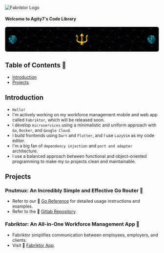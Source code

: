 ![Fabriktor Logo](https://backend.fabriktor.com/filehub/img/gitlab/screwdriver.gif)

#### Welcome to Agity7's Code Library

![Header](./header.png)

## Table of Contents 📒

- [Introduction](#Introduction)
- [Projects](#projects)

## Introduction

- `Hello!`
- I'm actively working on my workforce management mobile and web app called `Fabriktor`, which will be released soon.
- I develop `microservices` using a minimalistic and uniform approach with `Go`, `Docker`, and `Google Cloud`.
- I build frontends using `Dart` and `Flutter`, and I use `LazyVim` as my code editor.
- I'm a big fan of `dependency injection` and `port and adapter` architecture.
- I use a balanced approach between functional and object-oriented programming to make my `Go` projects clean and maintainable.

## Projects

### Pnutmux: An Incredibly Simple and Effective Go Router 🥜

- Refer to our 🔗 [Go Reference](https://pkg.go.dev/gitlab.com/fruitygo/pnutmux) for detailed usage instructions and examples.
- Refer to the 🔗 [Gitlab Repository](https://gitlab.com/fruitygo/pnutmux).

### Fabriktor: An All-in-One Workforce Management App 🔨

- Fabriktor simplifies communication between employees, employers, and clients.
- Visit 🔗 [Fabriktor App](https://fabriktor.com).
